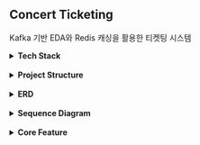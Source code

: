 ## Concert Ticketing

Kafka 기반 EDA와 Redis 캐싱을 활용한 티켓팅 시스템

<details>
<summary><b>Tech Stack</b></summary>

Backend: Java 17, Spring Boot 3.5, Spring Security, Spring Data JPA, QueryDSL, Spring Data Redis, Caffeine, MapStruct,
Scheduler

Database: MySQL, MongoDB, Redis

Messaging Queue: Confluent Kafka(Avro)

Infra: Docker, Docker-compose

Test: JUnit5, TestRestTemplate

</details>

<br/>

<details>
<summary><b>Project Structure</b></summary>

### Multi Module

| Modules        | Description                                        |
|----------------|----------------------------------------------------|
| common-avro    | Avro 기반 Event Schema 정의 모듈                         |
| common-error   | 공통 RuntimeException 정의 모듈                          |
| common-kafka   | Topic 등 공통 Kafka 상수 정의 모듈                          |
| common-utils   | TimeUtils 등 수정 적은 유틸리티 모듈                          |
| domain-mongodb | MongoDB Domain, Repository 맟 Config 관리             |
| domain-rdb     | MySQL Domain, Repository, Config 및 Test Fixture 관리 |
| domain-redis   | Redis Domain, Repository 및 Config 관리               |
| kafka-consumer | kafka consumer 모듈                                  |
| scheduler-core | scheduler 모듈                                       |
| seller-api     | 판매자 API 모듈                                         |
| user-api       | 사용자 API 모듈                                         |

### Directories

| Directories | Description                                                                                   |
|-------------|-----------------------------------------------------------------------------------------------|
| database    | mysql, mongodb 및 redis [docker-compose.yml](./database/docker-compose.yml) / DDL, DML, config |
| kafka       | kafka, schema-registry 및 kafka-ui [docker-compose.yml](./kafka/docker-compose.yml)            |

</details>

<br/>

<details>
<summary><b>ERD</b></summary>

![erd](images/erd/cc-erd.png)

</details>

<br/>

<details>
<summary><b>Sequence Diagram</b></summary>

### 콘서트 대기열

---

```mermaid
sequenceDiagram
    autonumber
    participant User
    participant API as API Server
    participant K as Kafka
    participant GC as 일반 콘서트 Consumer
    participant EC as 인기 콘서트 Consumer
    participant R as Redis
    participant Sch as Scheduler

    User->>API: [POST] 대기열 진입 요청
    API->>R: POP opaque-token

    alt redis token exists
        API->>API: use token
    else
        API->>API: issue token
    end

    API->>R: SET token->user (TTL)

    API->>K: 대기열 진입 이벤트 발행
    alt 일반 콘서트 대기열 진입 토픽
        K-->>GC: 일반 대기열 진입 이벤트
        R->>GC: GET user
        alt 유저 존재 X 또는 allowed 유저
            Note over GC: 종료
        end
        GC->>R: ZADD active-queue
        GC->>R: LPUSH user
        alt 중복 유저 존재
            GC-->>K: 중복 유저 삭제 이벤트 발행
        end
        GC->>R: SET user(allowed)
    else 인기 콘서트 대기열 진입 토픽
        par heartbeat 생성 그룹
            K-->>EC: 대기열 heartbeat 생성 이벤트
            EC->>R: ZADD waiting-heartbeat
        and 인기 대기열 진입 그룹
            K-->>EC: 인기 대기열 진입 이벤트
            R->>EC: GET user
            alt 유저 존재 X 또는 allowed 유저
                Note over EC: 종료
            end
            EC->>R: ZADD waiting-queue
            EC->>R: LPUSH user

            alt 중복 요청 존재
                GC-->>K: 중복 유저 삭제 이벤트 발행
            end
        end
    end

    API-->>User: 200 (token..)

    alt 일반 중복 유저 삭제 이벤트
        K-->>GC: 일반 중복 유저 삭제 이벤트
        R->>GC: retain first pop rest(lua)
        GC->>R: rm old active tokens
    else 인기 중복 유저 삭제 이벤트
        K-->>EC: 인기 중복 유저 삭제 이벤트
        R->>EC: retain first pop rest(lua)
        EC->>R: rm old active tokens
        EC->>R: rm old waiting tokens
        EC->>R: rm old waiting hearbeat tokens
    end

    loop every N sec (dynamic)
        Sch->>Sch: get concert from local cache
        R->>Sch: ZRANGEBYSCORE waiting tokens
        Sch->>R: ZADD active tokens
        Sch->>R: ZREM active tokens
        Sch->>R: SET last waiting count
    end

    loop periodically
        R->>Sch: ZRANGEBYSCORE expire heartbeat
        R->>Sch: ZRANGEBYSCORE expire waiting
        R->>Sch: ZRANGEBYSCORE expire active
        Sch->>R: rm tokens
    end
```

</details>

<br/>

<details>
<summary><b>Core Feature</b></summary>

### 1. 티켓팅 대기열 구현

---

콘서트 예매 시스템은 특정 기간에 트래픽이 몰리는 스파이크 트래픽 특성을 가지고 있습니다.
인기 콘서트인 경우, 예매 오픈과 동시에 사용자 요청이 집중되므로, 메시징 큐를 거치지 않고 API 서버에서 바로 대기열 진입을 처리할 경우, 데이터베이스와 API 서버에 부하가 걸려 장애가 발생할 수 있습니다.

이를 해결하기 위해 Kafka 메시징 큐를 도입하여 사용자 요청을 비동기적으로 처리하고, Redis ZSET을 활용하여 대기열 큐를 구현했습니다.

설계 과정에서 "모든 콘서트를 하나의 카프카 토픽에 두고 파티션만 늘릴 것인지" 아니면 "일반 콘서트와 인기 콘서트를 분리할 것인지"를 두고 고민했습니다.
전자의 경우 파티션 수를 늘리면 단기적으로 병렬 처리가 가능하지만, 인기 콘서트 트래픽은 특정 기간에만 집중되므로 해당 기간이 지나면 컨슈머 리소스가 장기간 유휴 상태가 되는 문제가 존재했습니다.
이는 비용적으로 비효율적이기 때문에, 후자의 방법을 선택했습니다.

일반 콘서트와 인기 콘서트를 별도의 토픽으로 분리할 경우, 인기 콘서트 예매가 진행되는 동안에도 일반 콘서트에서는 대기열이 발생하지 않아 사용자 경험이 개선되고, 예매 종료 이후 컨슈머를 내림으로써 리소스를 회수할
수 있었습니다.
이를 통해 일반 콘서트의 대기열 지연을 방지하고, 비용 효율성과 사용자 경험을 동시에 개선할 수 있었습니다.

### 2. Kafka 사용 이유

---

콘서트 예매 시스템에서 대기열 큐에 진입한 사용자를 활성화 큐로 이동시키는 작업은 ZADD같은 O(log N)의 시간복잡도를 가지는 명령어를 사용하기 때문에, 요청이 많을 경우 API 서버와 Redis에 부하를 줄
수 있습니다.
특히 트래픽이 몰리는 순간에는 응답 지연이나 서버 장애로 이어질 가능성이 높습니다.

이를 해결하기 위해, 대기열 진입 처리 자체는 Kafka 컨슈머에서 처리하도록 하고, 대기열 큐에서 활성화 큐로 이전하는 작업은 스케줄러에서 처리하도록 했습니다.
사용자가 대기열에 들어올 때 바로 API 서버가 Redis에 반영하는 대신, 이벤트를 Kafka로 발행해 컨슈머가 해당 유저를 Redis ZSET 대기열에 추가하는 구조입니다.
API 서버가 직접 Redis에 ZADD를 수행하는 경우 모든 요청이 곧바로 Redis에 쏠려 O(log N) 연산 병목이 발생할 수 있습니다.
이 문제를 해결하기 위해서 Kafka 이벤트를 발행하고, 실제 Redis ZADD 작업은 Kafka 컨슈머가 처리하도록 했습니다.

이 구조를 통해 트래픽이 순간적으로 폭증하더라도 Redis와 API 서버에 부하가 직접적으로 발생하지 않고, Kafka가 트래픽을 흡수합니다.
Consumer는 병렬성을 확보하면서도 처리 속도를 시스템 상황에 맞춰 자연스럽게 조정할 수 있어, 사용자 입장에서는 빠른 응답을 받고, 시스템 입장에서는 안정적으로 운영할 수 있습니다.

API 서버에서 Redis ZADD 명령을 사용하면 O(log(N))의 시간 복잡도를 가지기 때문에, 대기열에 입장시키는 작업이 오래 걸릴 수 있습니다.
따라서, 대기열에 입장시키는 작업을 카프카 컨슈머에서 처리하도록 했습니다.

Kafka 메시지는 파티션 단위로만 순서 보장을 하고 입장 인원 수에 따라 지연 작업을 처리할 수 없으므로 대기열 큐에서 활성화 큐로 이전하는 작업은 스케줄러에서 처리하도록 했습니다.

### 3. 대기열 큐 -> 활성화 큐 이전

---

대기열에 쌓인 사용자를 실제로 입장 가능한 활성화 큐로 이동시키는 과정은 단순 삽입 이상의 로직이 필요했습니다.
Kafka는 파티션 단위로만 순서를 보장하고, 메시지 단위의 지연 전달을 기본 기능으로 제공하지 않습니다.
그래서 "얼마나 많은 사용자를 어떤 주기로 활성화 큐에 투입할지"에 대한 속도 제어와 동적 지연 로직은 별도 구성 요소가 필요했습니다.

이를 해결하기 위해 스케줄러를 도입했습니다.
스케줄러는 일정 주기마다 Redis의 대기열 큐를 확인하고, 현재 활성화 큐에 남아 있는 사용자 수를 기준으로 주기를 동적으로 조정합니다.

- 인원이 적을 경우 주기를 짧게 해 사용자를 활성화 큐로 이동
- 인원이 많을 경우 주기를 길게 해 부하를 분산

단순 FIFO 기반의 무조건적 이동이 아니라, 활성화 큐의 현재 상태에 따라 이동 속도를 조절함으로써 부하를 최소화할 수 있었습니다.
그 결과, 트래픽이 몰리는 상황에서도 예측 가능한 속도로 사용자 입장이 가능했습니다.

### 4. 상태 조회

---

사용자가 대기열에 진입한 이후에는 자신의 순번을 주기적으로 확인해야 합니다.
Redis의 ZRANK 연산을 통해 사용자의 순번을 직접 계산하기에는 이 연산은 O(log N)의 시간 복잡도를 가지기 때문에, 사용자가 많아질수록 API 응답 속도가 느려지고 Redis 부하가 증가하는 문제가
발생합니다.
이는 곧 사용자 경험 저하와 장애 위험으로 이어질 수 있는 구조였습니다.

이 문제를 해결하기 위해, "실시간으로 필요한 정보"와 "백그라운드에서 처리해도 되는 정보"를 분리했습니다.
사용자가 즉시 알고 싶은 정보는 사실상 단순합니다.
내 앞에 몇 명이 있는지, 즉 현재 자신의 순번입니다.
따라서, 전체 ZSET에서 순번을 매번 찾는 대신, 진입 시 전체 대기 인원 수와 마지막으로 입장 처리된 사용자의 대기 인원 수를 Redis에 별도로 저장했습니다.

이 구조를 적용하면, 순번 조회는 O(1) 연산으로 고정되며 사용자 수가 아무리 늘어나도 성능 저하가 발생하지 않습니다.
또한, 예상 대기 시간은 스케줄러가 대기열 -> 활성화 큐로 이동시키는 작업에서 마지막 사용자의 대기 순번을 업데이트하면 되므로 추가 비용이 거의 없습니다.
이를 통해 실시간성이 중요한 순번 조회는 경량화하고, 대기 인원 계산은 비동기적으로 처리해 효율을 확보했습니다.
결과적으로 상태 조회 API의 응답 속도를 개선하고, Redis의 부하를 줄여 시스템 안정성을 높일 수 있었습니다.

### 5. JWT와 Opaque Token

---

대부분의 서버 인증은 JWT을 사용합니다.
JWT는 사용자 정보와 서명을 포함하고 있어 서버가 별도의 조회 없이 토큰만 복호화하면 인증이 가능합니다.
하지만 JWT의 구조적 특성 때문에 매 요청마다 서명 검증 및 복호화 작업이 필요합니다.
상태 조회 API처럼 초당 대규모 트래픽이 발생하는 경우, 이 복호화 작업 자체가 CPU-Bound 병목일 수 있습니다.

이를 해결하기 위해 대기열 진입 시부터는 JWT 대신 Opaque Token을 사용하도록 했습니다.
Opaque Token은 단순히 식별자 역할만 하며, 실제 사용자 정보는 Redis에 저장됩니다.
따라서, 상태 조회 시에는 Opaque Token을 Redis에서 조회하는 방식으로 인증이 이루어집니다.
이 방식은 JWT 복호화에 비해 훨씬 가볍고 빠르며, Redis 조회는 메모리 기반이므로 높은 처리량을 유지할 수 있습니다.

추가로 토큰 발행 과정도 최적화했습니다.
랜덤 문자열을 생성하려면 CPU 연산이 필요하므로, 토큰 발행 작업 자체가 API 서버에 부하를 줄 수 있습니다.
따라서 매 요청마다 새로운 Opaque Token을 생성하는 대신, 미리 Redis 리스트에 일정량의 토큰을 발행해두고 필요할 때마다 LPOP하여 사용하도록 했습니다.
만약 리스트에 Opaque Token이 부족할 경우, API 서버에서 즉시 발행하는 방식으로 보완했습니다.

이 구조를 통해 인증 과정에서 발생하는 CPU 부하를 최소화하고, 상태 조회 API의 응답 속도를 크게 개선할 수 있었습니다.

### 6. [Consumer Handler](./kafka-consumer/src/main/java/com/concertticketing/kafkaconsumer/common/handler)

---

Kafka Consumer를 구현하면서 이벤트 성격에 따라 서로 다른 처리 전략이 필요했습니다.
예를 들어, 조회수 업데이트 같은 단순 통계성 이벤트는 다소 중복되더라도 문제가 없으므로 Batch Auto-Commit 방식으로 처리해도 무방했습니다.
반면 환불 이벤트는 훨씬 민감한 이벤트였습니다.
사용자가 결제를 요청한 직후 외부 결제 모듈 지연이나 네트워크 지연으로 결제가 아직 완료되지 않은 상태에서 환불 요청이 들어올 수 있습니다.
이때 단순히 에러를 반환하면 사용자는 결제를 했음에도 환불이 불가능하다는 불편을 겪게 됩니다.

이 문제를 해결하기 위해 환불 이벤트 Consumer에는 Manual-Commit + Retry 전략을 적용했습니다.
수동 커밋을 사용하는 이유는, Consumer가 로직 처리 도중 죽었을 때 오프셋이 이미 Auto-Commit 되어 버리면 실제로는 처리되지 않은 이벤트가 재처리되지 않고 유실되기 때문입니다.
반대로 수동 커밋을 사용하면 비즈니스 로직이 정상적으로 끝난 뒤에만 오프셋을 커밋하기 때문에, 장애가 발생해도 메시지는 다시 재처리될 수 있습니다.
즉, 이벤트 유실을 방지하고 at least once 처리를 더 보장할 수 있습니다.
여기에 Retry 전략을 추가해 결제 지연이 해소되면 환불을 정상적으로 이어서 처리하고, n회 재시도 이후에도 실패한다면 DLQ로 이동시켜 후속 분석을 하던지 스케줄러와 함께 사용해 지연 후 재처리 시도도 가능하도록
설계했습니다.
결제 지연 문제를 100% 해결할 수는 없지만, 재시도를 통해 성공 확률을 높이고 사용자 경험을 개선할 수 있었습니다.

이처럼 이벤트마다 요구되는 전략이 다르다 보니 Consumer 코드가 중구난방으로 작성되면 유지보수성, 가독성 및 일관성이 떨어질 수밖에 없었습니다.
이를 방지하기 위해 Interface 기반으로 Consumer Handler를 정의했습니다.
모든 Consumer는 해당 Handler Interface를 구현하도록 처리해 인터페이스를 보고 이벤트 처리 방식을 쉽게 파악할 수 있도록 했습니다.
처리 경우로는 Commit 전략(Auto/Manual), 처리 방식(Single/Batch), Retry, DLQ를 명시적으로 선택할 수 있도록 했습니다.
이로써 Handler 로직 구현 시 일관성 있게 작성할 수 있었고, 새로운 이벤트가 추가되더라도 기존 구조를 쉽게 재사용할 수 있었습니다.

\* 실제 PG사와 연동해 결제 환불 로직은 구현하지 않았습니다.

### 7. Scheduler Local Cache & [LocalCacheManager](./scheduler-core/src/main/java/com/concertticketing/schedulercore/common/cache/LocalCacheManager.java)

---

대기열 -> 활성화 큐 전환 주기는 실시간 부하를
보며 [동적](./scheduler-core/src/main/java/com/concertticketing/schedulercore/config/SchedulerConfig.java)으로 조정합니다.
이때 필요한 정보는 예매 대상 콘서트, 현재 활성화 큐 인원 수와 활성화 큐 수용 한도입니다.
동적으로 변하는 주기를 계산하는 작업은 몇 초 단위로 반복 실행되므로, 매번 DB에서 예매 대상 콘서트 정보와 수용 한도를 조회하면 불필요한 부하가 발생할 수 있습니다.
위 두 정보는 예매 당일날 변하지 않는 데이터로 정의했으므로, 매번 DB를 조회하는 것은 비효율적입니다.

이를 개선하기 위해 스케줄러 내부에 Caffeine 기반 LocalCacheManager를 두어, 예매 대상 콘서트와 수용 한도를 메모리에 적재해 사용했습니다.
하루 1회(ex. 23:50) 또는 스케줄러 시작 시점에, 해당 날짜의 예매 가능한 콘서트와 수용 한도를 DB에서 조회해 캐싱하고, 이후 몇 초마다 실행되는 동적 지연 시간 연산에서는 Redis에서 활성화 큐 인원
수만 조회해 사용합니다.
이 방식으로 불필요한 DB 조회를 줄이고, 수 초 단위로 반복되는 스케줄러 작업의 성능을 개선할 수 있었습니다.

추가적으로, 만약 예외적으로 당일 예매 대상 콘서트 정보가 변경되는 상황이 생긴다면, Redis Pub/Sub을 활용해 스케줄러 캐시를 무효화하고 다시 로드하도록 해결할 수 있습니다.
현재 시스템에서는 당일 변경이 발생하지 않지만, 로컬 캐시를 사용해도 유연하게 대응할 수 있습니다.

### 8. Redis [Lua Script](./domain-redis/src/main/resources/scripts/retain_first_pop_rest.lua)

---

대기열 토큰 처리 과정에서 단순 Redis 명령만으로는 원하는 동작을 원자적으로 구현하기 어려운 경우가 있었습니다.
예를 들어, 리스트에서 첫 번째 요소(가장 최근 토큰)는 유지하면서 나머지 모든 요소는 꺼내와야 하는 상황이 있었습니다.
단순 LRANGE와 LTRIM 조합으로 처리하면 두 명령 사이에서 Race Condition이 발생할 수 있어, 동일 시점에 여러 요청이 들어오면 데이터 정합성이 깨질 우려가 있습니다.

이를 해결하기 위해 Lua Script를 작성해 Redis 서버 측에서 원자적으로 실행되도록 했습니다.
이렇게 Lua Script를 활용해 Redis 서버 단에서 원자성을 확보함으로써, 동시성 환경에서의 Race Condition 문제를 제거하고 네트워크 왕복 비용도 줄여 성능을 개선할 수 있습니다.

### 9. [Test Fixture](./domain-rdb/src/testFixtures/java/com/concertticketing/domainrdb/domain) & 공통 [Test Client](./seller-api/src/test/java/com/concertticketing/sellerapi/common/client/TestClient.java)

---

테스트 코드를 작성하면서 가장 크게 느낀 문제는 중복과 유지보수성이었습니다.
예를 들어, 콘서트나 공연장 같은 도메인 객체는 많은 테스트에서 필요했지만, 매번 동일한 코드를 반복 작성해야 했습니다.
이런 방식은 코드 중복을 불러오고, 데이터 생성 로직이 변경될 경우 전체 테스트 코드를 일일이 수정해야 하는 문제를 야기했습니다.

이를 해결하기 위해 Builder 패턴 기반의 Test Fixture를 도입했습니다.
Fixture는 도메인 객체 생성을 위한 공통 유틸로서, 기본값을 제공하면서 필요한 경우 선택적으로 값을 오버라이딩 할 수 있게 설계했습니다.
그 결과 테스트 객체 생성이 훨씬 단순해졌고, 중복 코드도 크게 줄어들었으며, 유지보수 또한 용이해졌습니다.
즉, Fixture 한 곳만 수정하면 전체 테스트 환경에서 동일한 개선 효과를 얻을 수 있게 되었습니다.

E2E 테스트에서도 반복되는 불편함이 있었습니다.
TestRestTemplate을 사용해 API 요청을 보낼 때, 요청/응답 로직과 JWT 인증 헤더 처리같은 공통 로직이 매번 중복되었습니다.
이를 개선하기 위해 별도의 공통 Test Client 클래스를 만들어, API 요청과 응답 검증 로직을 구현했습니다.
이 클라이언트는 API 요청(POST/GET/PUT/DELETE) 메서드를 래핑해두고, 공통 JWT 발급 및 Authorization 헤더 설정을 구현했습니다.

이렇게 하면 테스트 코드가 훨씬 간결해지고, 공통 로직 변경이 필요할 때 한 곳만 수정하면 되므로 유지보수가 훨씬 쉬워졌습니다.
예를 들어, 매 테스트마다 다른 유저가 필요해 유저를 생성하고 해당 유저 JWT를 헤더에 넣어야 하는 경우, Test Client에 메서드를 추가해 쉽게 처리할 수 있습니다.

Test Fixture와 공통 Test Client를 활용함으로써 테스트 코드의 중복을 줄이고 재사용성, 가독성과 유지보수성을 크게 향상시킬 수 있었습니다.

</details>
